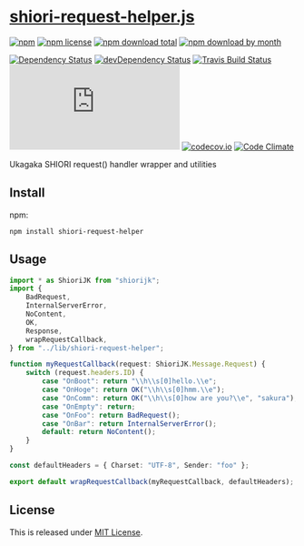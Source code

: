 # [shiori-request-helper.js](https://github.com/Narazaka/shiori-request-helper.js)

[![npm](https://img.shields.io/npm/v/shiori-request-helper.svg)](https://www.npmjs.com/package/shiori-request-helper)
[![npm license](https://img.shields.io/npm/l/shiori-request-helper.svg)](https://www.npmjs.com/package/shiori-request-helper)
[![npm download total](https://img.shields.io/npm/dt/shiori-request-helper.svg)](https://www.npmjs.com/package/shiori-request-helper)
[![npm download by month](https://img.shields.io/npm/dm/shiori-request-helper.svg)](https://www.npmjs.com/package/shiori-request-helper)

[![Dependency Status](https://david-dm.org/Narazaka/shiori-request-helper.js.svg)](https://david-dm.org/Narazaka/shiori-request-helper.js)
[![devDependency Status](https://david-dm.org/Narazaka/shiori-request-helper.js/dev-status.svg)](https://david-dm.org/Narazaka/shiori-request-helper.js#info=devDependencies)
[![Travis Build Status](https://travis-ci.org/Narazaka/shiori-request-helper.js.svg)](https://travis-ci.org/Narazaka/shiori-request-helper.js)
[![AppVeyor Build Status](https://ci.appveyor.com/api/projects/status/github/Narazaka/shiori-request-helper.js?svg=true)](https://ci.appveyor.com/project/Narazaka/shiori-request-helper-js)
[![codecov.io](https://codecov.io/github/Narazaka/shiori-request-helper.js/coverage.svg?branch=master)](https://codecov.io/github/Narazaka/shiori-request-helper.js?branch=master)
[![Code Climate](https://codeclimate.com/github/Narazaka/shiori-request-helper.js/badges/gpa.svg)](https://codeclimate.com/github/Narazaka/shiori-request-helper.js)

Ukagaka SHIORI request() handler wrapper and utilities

## Install

npm:
```
npm install shiori-request-helper
```

## Usage

```typescript
import * as ShioriJK from "shiorijk";
import {
    BadRequest,
    InternalServerError,
    NoContent,
    OK,
    Response,
    wrapRequestCallback,
} from "../lib/shiori-request-helper";

function myRequestCallback(request: ShioriJK.Message.Request) {
    switch (request.headers.ID) {
        case "OnBoot": return "\\h\\s[0]hello.\\e";
        case "OnHoge": return OK("\\h\\s[0]hmm.\\e");
        case "OnComm": return OK("\\h\\s[0]how are you?\\e", "sakura");
        case "OnEmpty": return;
        case "OnFoo": return BadRequest();
        case "OnBar": return InternalServerError();
        default: return NoContent();
    }
}

const defaultHeaders = { Charset: "UTF-8", Sender: "foo" };

export default wrapRequestCallback(myRequestCallback, defaultHeaders);
```

## License

This is released under [MIT License](http://narazaka.net/license/MIT?2017).
